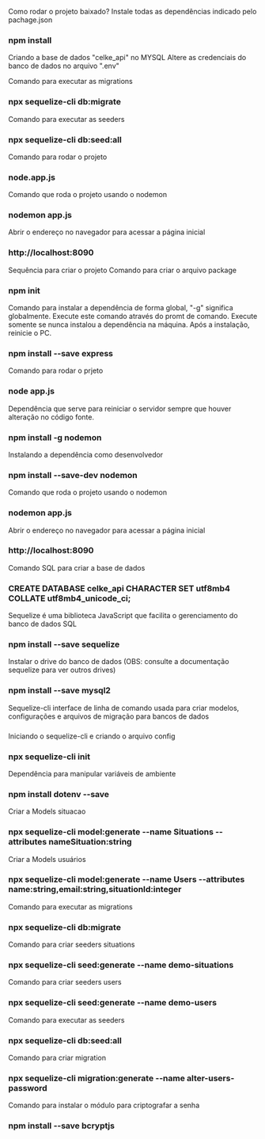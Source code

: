 Como rodar o projeto baixado?
Instale todas as dependências indicado pelo pachage.json
### npm install

Criando a base de dados "celke_api" no MYSQL
Altere as credenciais do banco de dados no arquivo ".env"

Comando para executar as migrations
### npx sequelize-cli db:migrate

Comando para executar as seeders
### npx sequelize-cli db:seed:all

Comando para rodar o projeto
### node.app.js

Comando que roda o projeto usando o nodemon
### nodemon app.js

Abrir o endereço no navegador para acessar a página inicial
### http://localhost:8090

Sequência para criar o projeto
Comando para criar o arquivo package
### npm init

Comando para instalar a dependência de forma global, "-g" significa globalmente. Execute este comando através do promt de comando. Execute somente se nunca instalou a dependência na máquina. Após a instalação, reinicie o PC.
### npm install --save express

Comando para rodar o prjeto
### node app.js

Dependência que serve para reiniciar o servidor sempre que houver alteração no código fonte.
### npm install -g nodemon

Instalando a dependência como desenvolvedor
### npm install --save-dev nodemon

Comando que roda o projeto usando o nodemon
### nodemon app.js

Abrir o endereço no navegador para acessar a página inicial
### http://localhost:8090

Comando SQL para criar a base de dados
### CREATE DATABASE celke_api CHARACTER SET utf8mb4 COLLATE utf8mb4_unicode_ci;

Sequelize é uma biblioteca JavaScript que facilita o gerenciamento do banco de dados SQL
### npm install --save sequelize

Instalar o drive do banco de dados (OBS: consulte a documentação sequelize para ver outros drives)
### npm install --save mysql2

Sequelize-cli interface de linha de comando usada para criar modelos, configurações e arquivos de migração para bancos de dados
### 

Iniciando o sequelize-cli e criando o arquivo config
### npx sequelize-cli init


Dependência para manipular variáveis de ambiente
### npm install dotenv --save

Criar a Models situacao
### npx sequelize-cli model:generate --name Situations --attributes nameSituation:string

Criar a Models usuários
### npx sequelize-cli model:generate --name Users --attributes name:string,email:string,situationId:integer

Comando para executar as migrations
### npx sequelize-cli db:migrate

Comando para criar seeders situations
### npx sequelize-cli seed:generate --name demo-situations

Comando para criar seeders users
### npx sequelize-cli seed:generate --name demo-users

Comando para executar as seeders
### npx sequelize-cli db:seed:all

Comando para criar migration
### npx sequelize-cli migration:generate --name alter-users-password

Comando para instalar o módulo para criptografar a senha
### npm install --save bcryptjs